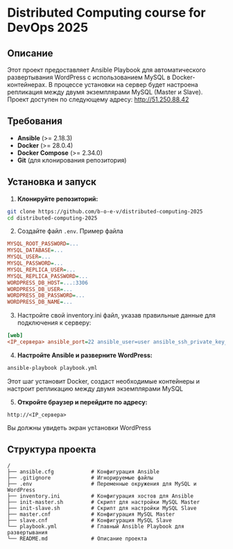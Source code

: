 # Distributed Computing course for DevOps 2025

## Описание

Этот проект предоставляет Ansible Playbook для автоматического развертывания WordPress с использованием MySQL в Docker-контейнерах. В процессе установки на сервер будет настроена репликация между двумя экземплярами MySQL (Master и Slave). Проект доступен по следующему адресу: http://51.250.88.42

## Требования

- **Ansible** (>= 2.18.3)
- **Docker** (>= 28.0.4)
- **Docker Compose** (>= 2.34.0)
- **Git** (для клонирования репозитория)

## Установка и запуск

1. **Клонируйте репозиторий:**

```sh
git clone https://github.com/b-o-e-v/distributed-computing-2025
cd distributed-computing-2025
```

2. Создайте файл `.env`. Пример файла

```ini
MYSQL_ROOT_PASSWORD=...
MYSQL_DATABASE=...
MYSQL_USER=...
MYSQL_PASSWORD=...
MYSQL_REPLICA_USER=...
MYSQL_REPLICA_PASSWORD=...
WORDPRESS_DB_HOST=...:3306
WORDPRESS_DB_USER=...
WORDPRESS_DB_PASSWORD=...
WORDPRESS_DB_NAME=...
```

3. Настройте свой inventory.ini файл, указав правильные данные для подключения к серверу:

```ini
[web]
<IP_сервера> ansible_port=22 ansible_user=user ansible_ssh_private_key_file=~/.ssh/distributed_computing/private_key
```

4. **Настройте Ansible и разверните WordPress:**

```sh
ansible-playbook playbook.yml
```

Этот шаг установит Docker, создаст необходимые контейнеры и настроит репликацию между двумя экземплярами MySQL

5. **Откройте браузер и перейдите по адресу:**

`http://<IP_сервера>`

Вы должны увидеть экран установки WordPress

## Структура проекта

```none
/
├── ansible.cfg            # Конфигурация Ansible
├── .gitignore             # Игнорируемые файлы
├── .env                   # Переменные окружения для MySQL и WordPress
├── inventory.ini          # Конфигурация хостов для Ansible
├── init-master.sh         # Скрипт для настройки MySQL Master
├── init-slave.sh          # Скрипт для настройки MySQL Slave
├── master.cnf             # Конфигурация MySQL Master
├── slave.cnf              # Конфигурация MySQL Slave
└── playbook.yml           # Главный Ansible Playbook для развертывания
└── README.md              # Описание проекта
```
